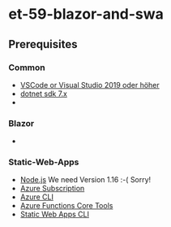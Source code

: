 # et-59-blazor-and-swa
## Prerequisites

### Common
- [VSCode or Visual Studio 2019 oder höher](https://visualstudio.microsoft.com/)
- [dotnet sdk 7.x](https://dotnet.microsoft.com/en-us/download)
- 

### Blazor
-


### Static-Web-Apps
- [Node.js](https://nodejs.org) We need Version 1.16  :-( Sorry!
- [Azure Subscription](https://azure.microsoft.com/en-us/free)
- [Azure CLI](https://learn.microsoft.com/en-us/cli/azure/install-azure-cli)
- [Azure Functions Core Tools](https://learn.microsoft.com/en-us/azure/azure-functions/functions-run-local?tabs=windows%2Cportal%2Cv2%2Cbash&pivots=programming-language-csharp)
- [Static Web Apps CLI](https://azure.github.io/static-web-apps-cli/docs/use/install)

